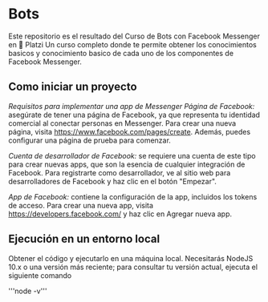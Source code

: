 # Bots
Este repositorio es el resultado del Curso de Bots con Facebook Messenger en 💚 Platzi
Un curso completo donde te permite obtener los conocimientos basicos y conocimiento basico de cada uno de los componentes de Facebook Messenger. 

## Como iniciar un proyecto 

*Requisitos para implementar una app de Messenger*
*Página de Facebook:* asegúrate de tener una página de Facebook, ya que representa tu identidad comercial al conectar personas en Messenger. Para crear una nueva página, visita https://www.facebook.com/pages/create. Además, puedes configurar una página de prueba para comenzar.

*Cuenta de desarrollador de Facebook:* se requiere una cuenta de este tipo para crear nuevas apps, que son la esencia de cualquier integración de Facebook. Para registrarte como desarrollador, ve al sitio web para desarrolladores de Facebook y haz clic en el botón "Empezar".

*App de Facebook:* contiene la configuración de la app, incluidos los tokens de acceso. Para crear una nueva app, visita https://developers.facebook.com/ y haz clic en Agregar nueva app.

## Ejecución en un entorno local
Obtener el código y ejecutarlo en una máquina local. Necesitarás NodeJS 10.x o una versión más reciente; para consultar tu versión actual, ejecuta el siguiente comando

'''node -v'''



